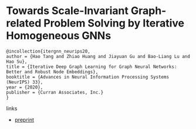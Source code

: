 # Towards Scale-Invariant Graph-related Problem Solving by Iterative Homogeneous GNNs

```
@incollection{itergnn_neurips20,
author = {Hao Tang and Zhiao Huang and Jiayuan Gu and Bao-Liang Lu and Hao Su},
title = {Iterative Deep Graph Learning for Graph Neural Networks: Better and Robust Node Embeddings},
booktitle = {Advances in Neural Information Processing Systems (NeurIPS) 33},
year = {2020},
publisher = {Curran Associates, Inc.}
}
```

links
- [preprint](https://haotang1995.github.io/files/IterGNN_draft.pdf)